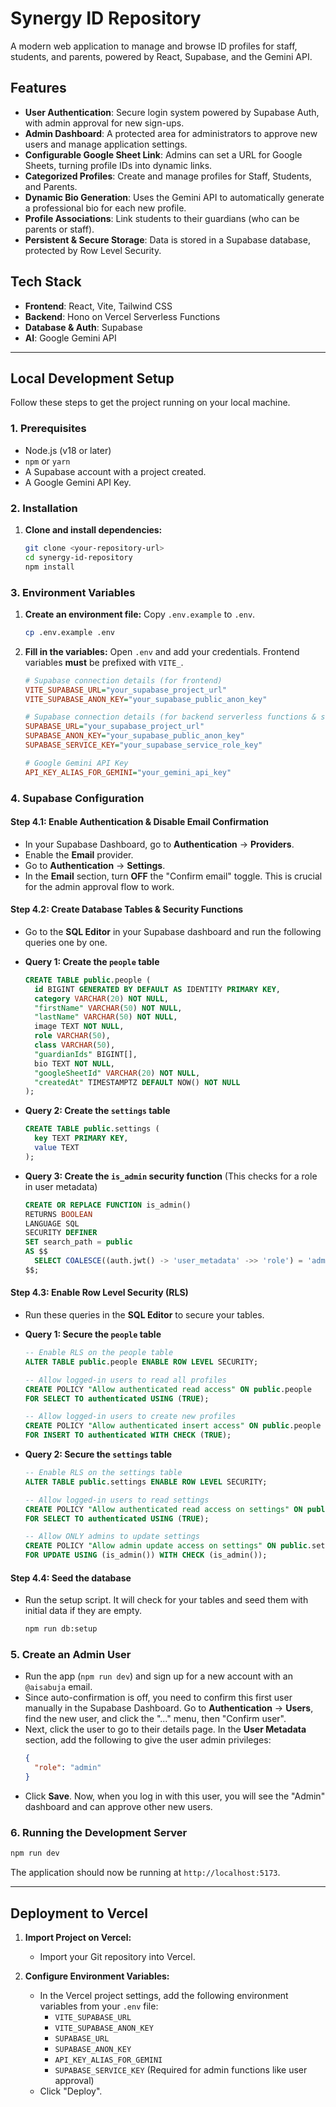 # Synergy ID Repository

A modern web application to manage and browse ID profiles for staff, students, and parents, powered by React, Supabase, and the Gemini API.

## Features

-   **User Authentication**: Secure login system powered by Supabase Auth, with admin approval for new sign-ups.
-   **Admin Dashboard**: A protected area for administrators to approve new users and manage application settings.
-   **Configurable Google Sheet Link**: Admins can set a URL for Google Sheets, turning profile IDs into dynamic links.
-   **Categorized Profiles**: Create and manage profiles for Staff, Students, and Parents.
-   **Dynamic Bio Generation**: Uses the Gemini API to automatically generate a professional bio for each new profile.
-   **Profile Associations**: Link students to their guardians (who can be parents or staff).
-   **Persistent & Secure Storage**: Data is stored in a Supabase database, protected by Row Level Security.

## Tech Stack

-   **Frontend**: React, Vite, Tailwind CSS
-   **Backend**: Hono on Vercel Serverless Functions
-   **Database & Auth**: Supabase
-   **AI**: Google Gemini API

---

## Local Development Setup

Follow these steps to get the project running on your local machine.

### 1. Prerequisites

-   Node.js (v18 or later)
-   `npm` or `yarn`
-   A Supabase account with a project created.
-   A Google Gemini API Key.

### 2. Installation

1.  **Clone and install dependencies:**
    ```bash
    git clone <your-repository-url>
    cd synergy-id-repository
    npm install
    ```

### 3. Environment Variables

1.  **Create an environment file:** Copy `.env.example` to `.env`.
    ```bash
    cp .env.example .env
    ```

2.  **Fill in the variables:** Open `.env` and add your credentials. Frontend variables **must** be prefixed with `VITE_`.
    ```ini
    # Supabase connection details (for frontend)
    VITE_SUPABASE_URL="your_supabase_project_url"
    VITE_SUPABASE_ANON_KEY="your_supabase_public_anon_key"

    # Supabase connection details (for backend serverless functions & scripts)
    SUPABASE_URL="your_supabase_project_url"
    SUPABASE_ANON_KEY="your_supabase_public_anon_key"
    SUPABASE_SERVICE_KEY="your_supabase_service_role_key"

    # Google Gemini API Key
    API_KEY_ALIAS_FOR_GEMINI="your_gemini_api_key"
    ```

### 4. Supabase Configuration

#### Step 4.1: Enable Authentication & Disable Email Confirmation

-   In your Supabase Dashboard, go to **Authentication** -> **Providers**.
-   Enable the **Email** provider.
-   Go to **Authentication** -> **Settings**.
-   In the **Email** section, turn **OFF** the "Confirm email" toggle. This is crucial for the admin approval flow to work.

#### Step 4.2: Create Database Tables & Security Functions

-   Go to the **SQL Editor** in your Supabase dashboard and run the following queries one by one.

-   **Query 1: Create the `people` table**
    ```sql
    CREATE TABLE public.people (
      id BIGINT GENERATED BY DEFAULT AS IDENTITY PRIMARY KEY,
      category VARCHAR(20) NOT NULL,
      "firstName" VARCHAR(50) NOT NULL,
      "lastName" VARCHAR(50) NOT NULL,
      image TEXT NOT NULL,
      role VARCHAR(50),
      class VARCHAR(50),
      "guardianIds" BIGINT[],
      bio TEXT NOT NULL,
      "googleSheetId" VARCHAR(20) NOT NULL,
      "createdAt" TIMESTAMPTZ DEFAULT NOW() NOT NULL
    );
    ```

-   **Query 2: Create the `settings` table**
    ```sql
    CREATE TABLE public.settings (
      key TEXT PRIMARY KEY,
      value TEXT
    );
    ```

-   **Query 3: Create the `is_admin` security function** (This checks for a role in user metadata)
    ```sql
    CREATE OR REPLACE FUNCTION is_admin()
    RETURNS BOOLEAN
    LANGUAGE SQL
    SECURITY DEFINER
    SET search_path = public
    AS $$
      SELECT COALESCE((auth.jwt() -> 'user_metadata' ->> 'role') = 'admin', FALSE)
    $$;
    ```

#### Step 4.3: Enable Row Level Security (RLS)

-   Run these queries in the **SQL Editor** to secure your tables.

-   **Query 1: Secure the `people` table**
    ```sql
    -- Enable RLS on the people table
    ALTER TABLE public.people ENABLE ROW LEVEL SECURITY;

    -- Allow logged-in users to read all profiles
    CREATE POLICY "Allow authenticated read access" ON public.people
    FOR SELECT TO authenticated USING (TRUE);

    -- Allow logged-in users to create new profiles
    CREATE POLICY "Allow authenticated insert access" ON public.people
    FOR INSERT TO authenticated WITH CHECK (TRUE);
    ```

-   **Query 2: Secure the `settings` table**
    ```sql
    -- Enable RLS on the settings table
    ALTER TABLE public.settings ENABLE ROW LEVEL SECURITY;

    -- Allow logged-in users to read settings
    CREATE POLICY "Allow authenticated read access on settings" ON public.settings
    FOR SELECT TO authenticated USING (TRUE);

    -- Allow ONLY admins to update settings
    CREATE POLICY "Allow admin update access on settings" ON public.settings
    FOR UPDATE USING (is_admin()) WITH CHECK (is_admin());
    ```

#### Step 4.4: Seed the database

-   Run the setup script. It will check for your tables and seed them with initial data if they are empty.
    ```bash
    npm run db:setup
    ```

### 5. Create an Admin User

-   Run the app (`npm run dev`) and sign up for a new account with an `@aisabuja` email.
-   Since auto-confirmation is off, you need to confirm this first user manually in the Supabase Dashboard. Go to **Authentication** -> **Users**, find the new user, and click the "..." menu, then "Confirm user".
-   Next, click the user to go to their details page. In the **User Metadata** section, add the following to give the user admin privileges:
    ```json
    {
      "role": "admin"
    }
    ```
-   Click **Save**. Now, when you log in with this user, you will see the "Admin" dashboard and can approve other new users.

### 6. Running the Development Server

```bash
npm run dev
```
The application should now be running at `http://localhost:5173`.

---

## Deployment to Vercel

1.  **Import Project on Vercel:**
    -   Import your Git repository into Vercel.

2.  **Configure Environment Variables:**
    -   In the Vercel project settings, add the following environment variables from your `.env` file:
        -   `VITE_SUPABASE_URL`
        -   `VITE_SUPABASE_ANON_KEY`
        -   `SUPABASE_URL`
        -   `SUPABASE_ANON_KEY`
        -   `API_KEY_ALIAS_FOR_GEMINI`
        -   `SUPABASE_SERVICE_KEY` (Required for admin functions like user approval)
    -   Click "Deploy".